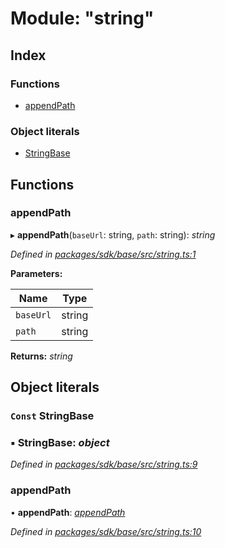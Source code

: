 # Module: "string"

## Index

### Functions

* [appendPath](_string_.md#appendpath)

### Object literals

* [StringBase](_string_.md#const-stringbase)

## Functions

###  appendPath

▸ **appendPath**(`baseUrl`: string, `path`: string): *string*

*Defined in [packages/sdk/base/src/string.ts:1](https://github.com/celo-org/celo-monorepo/blob/master/packages/sdk/base/src/string.ts#L1)*

**Parameters:**

Name | Type |
------ | ------ |
`baseUrl` | string |
`path` | string |

**Returns:** *string*

## Object literals

### `Const` StringBase

### ▪ **StringBase**: *object*

*Defined in [packages/sdk/base/src/string.ts:9](https://github.com/celo-org/celo-monorepo/blob/master/packages/sdk/base/src/string.ts#L9)*

###  appendPath

• **appendPath**: *[appendPath](_string_.md#appendpath)*

*Defined in [packages/sdk/base/src/string.ts:10](https://github.com/celo-org/celo-monorepo/blob/master/packages/sdk/base/src/string.ts#L10)*
